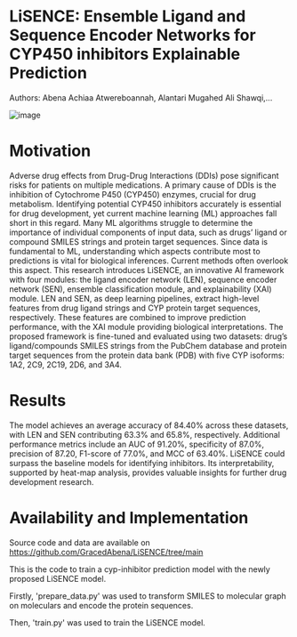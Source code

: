 # LiSENCE: Ensemble Ligand and Sequence Encoder Networks for CYP450 inhibitors Explainable Prediction 

Authors: Abena Achiaa Atwereboannah, Alantari Mugahed Ali Shawqi,...

![image](https://github.com/user-attachments/assets/da893fb0-fa65-4626-864f-a4ae7ff02e05)

# Motivation
Adverse drug effects from Drug-Drug Interactions (DDIs) pose significant risks for patients on multiple medications. A primary cause of DDIs is the inhibition of Cytochrome P450 (CYP450) enzymes, crucial for drug metabolism. Identifying potential CYP450 inhibitors accurately is essential for drug development, yet current machine learning (ML) approaches fall short in this regard. Many ML algorithms struggle to determine the importance of individual components of input data, such as drugs’ ligand or compound SMILES strings and protein target sequences. Since data is fundamental to ML, understanding which aspects contribute most to predictions is vital for biological inferences. Current methods often overlook this aspect. This research introduces LiSENCE, an innovative AI framework with four modules: the ligand encoder network (LEN), sequence encoder network (SEN), ensemble classification module, and explainability (XAI) module. LEN and SEN, as deep learning pipelines, extract high-level features from drug ligand strings and CYP protein target sequences, respectively. These features are combined to improve prediction performance, with the XAI module providing biological interpretations. The proposed framework is fine-tuned and evaluated using two datasets: drug’s ligand/compounds SMILES strings from the PubChem database and protein target sequences from the protein data bank (PDB) with five CYP isoforms: 1A2, 2C9, 2C19, 2D6, and 3A4. 

# Results
The model achieves an average accuracy of 84.40% across these datasets, with LEN and SEN contributing 63.3% and 65.8%, respectively. Additional performance metrics include an AUC of 91.20%, specificity of 87.0%, precision of 87.20, F1-score of 77.0%, and MCC of 63.40%. LiSENCE could surpass the baseline models for identifying inhibitors. Its interpretability, supported by heat-map analysis, provides valuable insights for further drug development research.


# Availability and Implementation
Source code and data are available on https://github.com/GracedAbena/LiSENCE/tree/main

This is the code to train a cyp-inhibitor prediction model with the newly proposed LiSENCE model.

Firstly, 'prepare_data.py' was used to transform SMILES to molecular graph on moleculars and encode the protein sequences.

Then, 'train.py' was used to train the LiSENCE model. 
